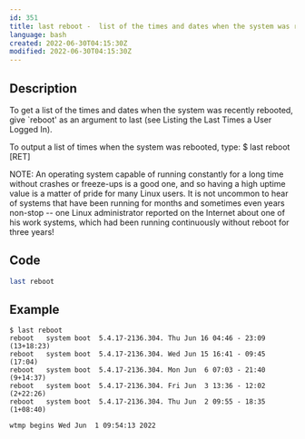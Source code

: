```yaml
---
id: 351
title: last reboot -  list of the times and dates when the system was recently rebooted
language: bash
created: 2022-06-30T04:15:30Z
modified: 2022-06-30T04:15:30Z
---
```


## Description

To get a list of the times and dates when the system was recently rebooted, give `reboot' as an argument to last (see Listing the Last Times a User Logged In).

To output a list of times when the system was rebooted, type:
$ last reboot [RET]

NOTE: An operating system capable of running constantly for a long time without crashes or freeze-ups is a good one, and so having a high uptime value is a matter of pride for many Linux users. It is not uncommon to hear of systems that have been running for months and sometimes even years non-stop -- one Linux administrator reported on the Internet about one of his work systems, which had been running continuously without reboot for three years!

## Code

```bash
last reboot
```

## Example

```
$ last reboot
reboot   system boot  5.4.17-2136.304. Thu Jun 16 04:46 - 23:09 (13+18:23)
reboot   system boot  5.4.17-2136.304. Wed Jun 15 16:41 - 09:45  (17:04)
reboot   system boot  5.4.17-2136.304. Mon Jun  6 07:03 - 21:40 (9+14:37)
reboot   system boot  5.4.17-2136.304. Fri Jun  3 13:36 - 12:02 (2+22:26)
reboot   system boot  5.4.17-2136.304. Thu Jun  2 09:55 - 18:35 (1+08:40)

wtmp begins Wed Jun  1 09:54:13 2022
```

<!-- end -->

